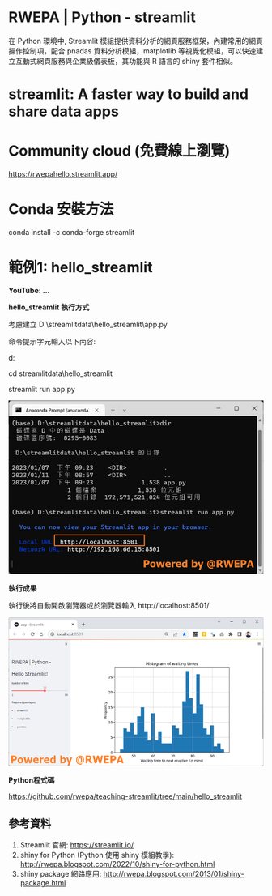 # RWEPA | Python - streamlit

在 Python 環境中, Streamlit 模組提供資料分析的網頁服務框架，內建常用的網頁操作控制項，配合 pnadas 資料分析模組，matplotlib 等視覺化模組，可以快速建立互動式網頁服務與企業級儀表板，其功能與 R 語言的 shiny 套件相似。

# streamlit: A faster way to build and share data apps

# Community cloud (免費線上瀏覽)

https://rwepahello.streamlit.app/

# Conda 安裝方法

conda install -c conda-forge streamlit

# 範例1: hello_streamlit 

**YouTube: ...**

**hello_streamlit 執行方式**

考慮建立 D:\streamlitdata\hello_streamlit\app.py

命令提示字元輸入以下內容:

d:

cd streamlitdata\hello_streamlit

streamlit run app.py

![image](https://github.com/rwepa/teaching-streamlit/blob/main/images/hello_streamlit_run.png)

**執行成果**

執行後將自動開啟瀏覽器或於瀏覽器輸入 http://localhost:8501/

![image](https://github.com/rwepa/teaching-streamlit/blob/main/images/hello_streamlit_result.png)

**Python程式碼**

https://github.com/rwepa/teaching-streamlit/tree/main/hello_streamlit

## 參考資料

1. Streamlit 官網: https://streamlit.io/
2. shiny for Python (Python 使用 shiny 模組教學): http://rwepa.blogspot.com/2022/10/shiny-for-python.html
3. shiny package 網路應用: http://rwepa.blogspot.com/2013/01/shiny-package.html
